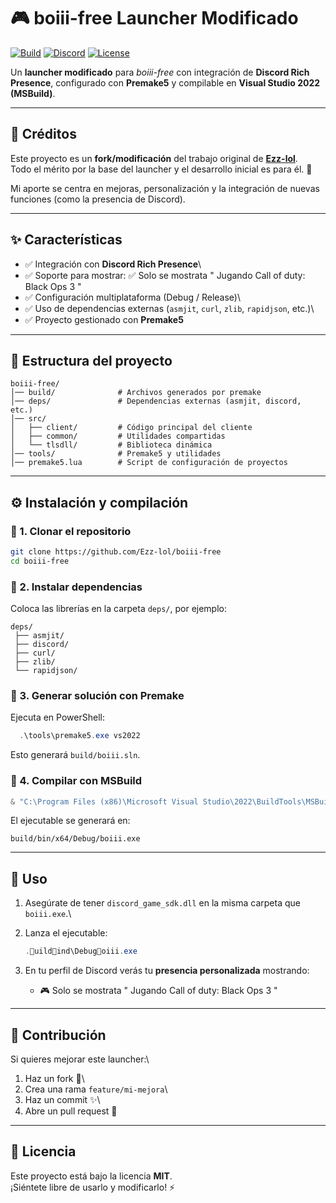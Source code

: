 # 🎮 boiii-free Launcher Modificado

[![Build](https://img.shields.io/badge/build-passing-brightgreen?style=flat-square)]()
[![Discord](https://img.shields.io/badge/Discord-Rich%20Presence-blue?style=flat-square&logo=discord)]()
[![License](https://img.shields.io/badge/license-MIT-lightgrey?style=flat-square)]()

Un **launcher modificado** para *boiii-free* con integración de
**Discord Rich Presence**, configurado con **Premake5** y compilable en
**Visual Studio 2022 (MSBuild)**.

------------------------------------------------------------------------
## 📜 Créditos

Este proyecto es un **fork/modificación** del trabajo original de **[Ezz-lol](https://github.com/Ezz-lol)**.  
Todo el mérito por la base del launcher y el desarrollo inicial es para él. 🙌  

Mi aporte se centra en mejoras, personalización y la integración de nuevas funciones (como la presencia de Discord).

-----------------------------------------------------------------------

## ✨ Características

-   ✅ Integración con **Discord Rich Presence**\
-   ✅ Soporte para mostrar:
    ✅ Solo se mostrata " Jugando Call of duty: Black Ops 3 "
-   ✅ Configuración multiplataforma (Debug / Release)\
-   ✅ Uso de dependencias externas (`asmjit`, `curl`, `zlib`,
    `rapidjson`, etc.)\
-   ✅ Proyecto gestionado con **Premake5**

------------------------------------------------------------------------

## 📂 Estructura del proyecto

    boiii-free/
    │── build/              # Archivos generados por premake
    │── deps/               # Dependencias externas (asmjit, discord, etc.)
    │── src/
    │   ├── client/         # Código principal del cliente
    │   ├── common/         # Utilidades compartidas
    │   └── tlsdll/         # Biblioteca dinámica
    │── tools/              # Premake5 y utilidades
    │── premake5.lua        # Script de configuración de proyectos

------------------------------------------------------------------------

## ⚙️ Instalación y compilación

### 🔹 1. Clonar el repositorio

``` bash
git clone https://github.com/Ezz-lol/boiii-free
cd boiii-free
```

### 🔹 2. Instalar dependencias

Coloca las librerías en la carpeta `deps/`, por ejemplo:

    deps/
     ├── asmjit/
     ├── discord/
     ├── curl/
     ├── zlib/
     └── rapidjson/

### 🔹 3. Generar solución con Premake

Ejecuta en PowerShell:

``` powershell
  .\tools\premake5.exe vs2022
```

Esto generará `build/boiii.sln`.

### 🔹 4. Compilar con MSBuild

``` powershell
& "C:\Program Files (x86)\Microsoft Visual Studio\2022\BuildTools\MSBuild\Current\Bin\amd64\MSBuild.exe" build\boiii.sln /p:Configuration=Debug /p:Platform=x64
```

El ejecutable se generará en:

    build/bin/x64/Debug/boiii.exe

------------------------------------------------------------------------

## 🎯 Uso

1.  Asegúrate de tener `discord_game_sdk.dll` en la misma carpeta que
    `boiii.exe`.\

2.  Lanza el ejecutable:

    ``` powershell
    .uildind\Debugoiii.exe
    ```

3.  En tu perfil de Discord verás tu **presencia personalizada**
    mostrando:

    -   🎮 Solo se mostrata " Jugando Call of duty: Black Ops 3 "

------------------------------------------------------------------------

## 🤝 Contribución

Si quieres mejorar este launcher:\
1. Haz un fork 🍴\
2. Crea una rama `feature/mi-mejora`\
3. Haz un commit ✨\
4. Abre un pull request 🚀

------------------------------------------------------------------------

## 📜 Licencia

Este proyecto está bajo la licencia **MIT**.\
¡Siéntete libre de usarlo y modificarlo! ⚡